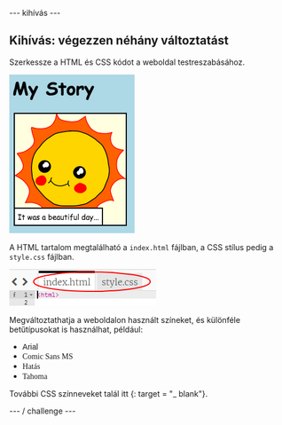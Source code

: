 \--- kihívás \---

## Kihívás: végezzen néhány változtatást

Szerkessze a HTML és CSS kódot a weboldal testreszabásához.

![screenshot](images/story-changes.png)

A HTML tartalom megtalálható a `index.html` fájlban, a CSS stílus pedig a `style.css` fájlban.

![képernyőkép](images/story-files.png)

Megváltoztathatja a weboldalon használt színeket, és különféle betűtípusokat is használhat, például:

+ <span style="font-family: Arial;">Arial</span>
+ <span style="font-family: Comic Sans MS;">Comic Sans MS</span>
+ <span style="font-family: Impact;">Hatás</span>
+ <span style="font-family: Tahoma;">Tahoma</span>

További CSS színneveket talál itt [](http://jumpto.cc/colours){: target = "_ blank"}.

\--- / challenge \---
